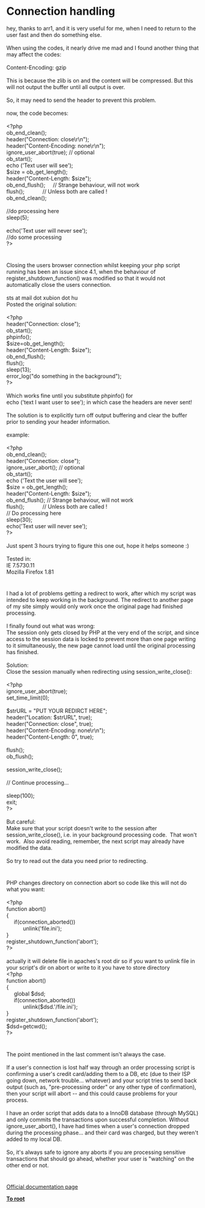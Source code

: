# Connection handling




<div class="phpcode"><span class="html">
hey, thanks to arr1, and it is very useful for me, when I need to return to the user fast and then do something else.<br><br>When using the codes, it nearly drive me mad and I found another thing that may affect the codes:<br><br>Content-Encoding: gzip<br><br>This is because the zlib is on and the content will be compressed. But this will not output the buffer until all output is over.<br><br>So, it may need to send the header to prevent this problem.<br><br>now, the code becomes:<br><br><span class="default">&lt;?php<br>ob_end_clean</span><span class="keyword">();<br></span><span class="default">header</span><span class="keyword">(</span><span class="string">&quot;Connection: close\r\n&quot;</span><span class="keyword">);<br></span><span class="default">header</span><span class="keyword">(</span><span class="string">&quot;Content-Encoding: none\r\n&quot;</span><span class="keyword">);<br></span><span class="default">ignore_user_abort</span><span class="keyword">(</span><span class="default">true</span><span class="keyword">); </span><span class="comment">// optional<br></span><span class="default">ob_start</span><span class="keyword">();<br>echo (</span><span class="string">&apos;Text user will see&apos;</span><span class="keyword">);<br></span><span class="default">$size </span><span class="keyword">= </span><span class="default">ob_get_length</span><span class="keyword">();<br></span><span class="default">header</span><span class="keyword">(</span><span class="string">&quot;Content-Length: </span><span class="default">$size</span><span class="string">&quot;</span><span class="keyword">);<br></span><span class="default">ob_end_flush</span><span class="keyword">();&#xA0; &#xA0;&#xA0; </span><span class="comment">// Strange behaviour, will not work<br></span><span class="default">flush</span><span class="keyword">();&#xA0; &#xA0; &#xA0; &#xA0; &#xA0; &#xA0; </span><span class="comment">// Unless both are called !<br></span><span class="default">ob_end_clean</span><span class="keyword">();<br><br></span><span class="comment">//do processing here<br></span><span class="default">sleep</span><span class="keyword">(</span><span class="default">5</span><span class="keyword">);<br><br>echo(</span><span class="string">&apos;Text user will never see&apos;</span><span class="keyword">);<br></span><span class="comment">//do some processing<br></span><span class="default">?&gt;</span>
</span>
</div>
  

#


<div class="phpcode"><span class="html">
Closing the users browser connection whilst keeping your php script running has been an issue since 4.1, when the behaviour of register_shutdown_function() was modified so that it would not automatically close the users connection.<br><br>sts at mail dot xubion dot hu<br>Posted the original solution:<br><br><span class="default">&lt;?php<br>header</span><span class="keyword">(</span><span class="string">&quot;Connection: close&quot;</span><span class="keyword">);<br></span><span class="default">ob_start</span><span class="keyword">();<br></span><span class="default">phpinfo</span><span class="keyword">();<br></span><span class="default">$size</span><span class="keyword">=</span><span class="default">ob_get_length</span><span class="keyword">();<br></span><span class="default">header</span><span class="keyword">(</span><span class="string">&quot;Content-Length: </span><span class="default">$size</span><span class="string">&quot;</span><span class="keyword">);<br></span><span class="default">ob_end_flush</span><span class="keyword">();<br></span><span class="default">flush</span><span class="keyword">();<br></span><span class="default">sleep</span><span class="keyword">(</span><span class="default">13</span><span class="keyword">);<br></span><span class="default">error_log</span><span class="keyword">(</span><span class="string">&quot;do something in the background&quot;</span><span class="keyword">);<br></span><span class="default">?&gt;<br></span><br>Which works fine until you substitute phpinfo() for <br>echo (&apos;text I want user to see&apos;); in which case the headers are never sent!<br><br>The solution is to explicitly turn off output buffering and clear the buffer prior to sending your header information.<br><br>example:<br><br><span class="default">&lt;?php<br> ob_end_clean</span><span class="keyword">();<br> </span><span class="default">header</span><span class="keyword">(</span><span class="string">&quot;Connection: close&quot;</span><span class="keyword">);<br> </span><span class="default">ignore_user_abort</span><span class="keyword">(); </span><span class="comment">// optional<br> </span><span class="default">ob_start</span><span class="keyword">();<br> echo (</span><span class="string">&apos;Text the user will see&apos;</span><span class="keyword">);<br> </span><span class="default">$size </span><span class="keyword">= </span><span class="default">ob_get_length</span><span class="keyword">();<br> </span><span class="default">header</span><span class="keyword">(</span><span class="string">&quot;Content-Length: </span><span class="default">$size</span><span class="string">&quot;</span><span class="keyword">);<br> </span><span class="default">ob_end_flush</span><span class="keyword">(); </span><span class="comment">// Strange behaviour, will not work<br> </span><span class="default">flush</span><span class="keyword">();&#xA0; &#xA0; &#xA0; &#xA0; &#xA0; &#xA0; </span><span class="comment">// Unless both are called !<br> // Do processing here <br> </span><span class="default">sleep</span><span class="keyword">(</span><span class="default">30</span><span class="keyword">);<br> echo(</span><span class="string">&apos;Text user will never see&apos;</span><span class="keyword">);<br></span><span class="default">?&gt;<br></span> <br>Just spent 3 hours trying to figure this one out, hope it helps someone :)<br><br>Tested in:<br>IE 7.5730.11<br>Mozilla Firefox 1.81</span>
</div>
  

#


<div class="phpcode"><span class="html">
I had a lot of problems getting a redirect to work, after which my script was intended to keep working in the background. The redirect to another page of my site simply would only work once the original page had finished processing.<br><br>I finally found out what was wrong:<br>The session only gets closed by PHP at the very end of the script, and since access to the session data is locked to prevent more than one page writing to it simultaneously, the new page cannot load until the original processing has finished.<br><br>Solution:<br>Close the session manually when redirecting using session_write_close():<br><br><span class="default">&lt;?php<br>ignore_user_abort</span><span class="keyword">(</span><span class="default">true</span><span class="keyword">);<br></span><span class="default">set_time_limit</span><span class="keyword">(</span><span class="default">0</span><span class="keyword">);<br><br></span><span class="default">$strURL </span><span class="keyword">= </span><span class="string">&quot;PUT YOUR REDIRCT HERE&quot;</span><span class="keyword">;<br></span><span class="default">header</span><span class="keyword">(</span><span class="string">&quot;Location: </span><span class="default">$strURL</span><span class="string">&quot;</span><span class="keyword">, </span><span class="default">true</span><span class="keyword">);<br></span><span class="default">header</span><span class="keyword">(</span><span class="string">&quot;Connection: close&quot;</span><span class="keyword">, </span><span class="default">true</span><span class="keyword">);<br></span><span class="default">header</span><span class="keyword">(</span><span class="string">&quot;Content-Encoding: none\r\n&quot;</span><span class="keyword">);<br></span><span class="default">header</span><span class="keyword">(</span><span class="string">&quot;Content-Length: 0&quot;</span><span class="keyword">, </span><span class="default">true</span><span class="keyword">);<br><br></span><span class="default">flush</span><span class="keyword">();<br></span><span class="default">ob_flush</span><span class="keyword">();<br><br></span><span class="default">session_write_close</span><span class="keyword">();<br><br></span><span class="comment">// Continue processing...<br><br></span><span class="default">sleep</span><span class="keyword">(</span><span class="default">100</span><span class="keyword">);<br>exit;<br></span><span class="default">?&gt;<br></span><br>But careful:<br>Make sure that your script doesn&apos;t write to the session after session_write_close(), i.e. in your background processing code.&#xA0; That won&apos;t work.&#xA0; Also avoid reading, remember, the next script may already have modified the data.<br><br>So try to read out the data you need prior to redirecting.</span>
</div>
  

#


<div class="phpcode"><span class="html">
PHP changes directory on connection abort so code like this will not do what you want:<br><br><span class="default">&lt;?php<br></span><span class="keyword">function </span><span class="default">abort</span><span class="keyword">()<br>{<br>&#xA0; &#xA0;&#xA0; if(</span><span class="default">connection_aborted</span><span class="keyword">())<br>&#xA0; &#xA0; &#xA0; &#xA0; &#xA0;&#xA0; </span><span class="default">unlink</span><span class="keyword">(</span><span class="string">&apos;file.ini&apos;</span><span class="keyword">);<br>}<br></span><span class="default">register_shutdown_function</span><span class="keyword">(</span><span class="string">&apos;abort&apos;</span><span class="keyword">);<br></span><span class="default">?&gt;<br></span><br>actually it will delete file in apaches&apos;s root dir so if you want to unlink file in your script&apos;s dir on abort or write to it you have to store directory<br><span class="default">&lt;?php<br></span><span class="keyword">function </span><span class="default">abort</span><span class="keyword">()<br>{<br>&#xA0; &#xA0;&#xA0; global </span><span class="default">$dsd</span><span class="keyword">;<br>&#xA0; &#xA0;&#xA0; if(</span><span class="default">connection_aborted</span><span class="keyword">())<br>&#xA0; &#xA0; &#xA0; &#xA0; &#xA0;&#xA0; </span><span class="default">unlink</span><span class="keyword">(</span><span class="default">$dsd</span><span class="keyword">.</span><span class="string">&apos;/file.ini&apos;</span><span class="keyword">);<br>}<br></span><span class="default">register_shutdown_function</span><span class="keyword">(</span><span class="string">&apos;abort&apos;</span><span class="keyword">);<br></span><span class="default">$dsd</span><span class="keyword">=</span><span class="default">getcwd</span><span class="keyword">();<br></span><span class="default">?&gt;</span>
</span>
</div>
  

#


<div class="phpcode"><span class="html">
The point mentioned in the last comment isn&apos;t always the case.<br><br>If a user&apos;s connection is lost half way through an order processing script is confirming a user&apos;s credit card/adding them to a DB, etc (due to their ISP going down, network trouble... whatever) and your script tries to send back output (such as, &quot;pre-processing order&quot; or any other type of confirmation), then your script will abort -- and this could cause problems for your process.<br><br>I have an order script that adds data to a InnoDB database (through MySQL) and only commits the transactions upon successful completion. Without ignore_user_abort(), I have had times when a user&apos;s connection dropped during the processing phase... and their card was charged, but they weren&apos;t added to my local DB.<br><br>So, it&apos;s always safe to ignore any aborts if you are processing sensitive transactions that should go ahead, whether your user is &quot;watching&quot; on the other end or not.</span>
</div>
  

#

[Official documentation page](https://www.php.net/manual/en/features.connection-handling.php)

**[To root](/README.md)**